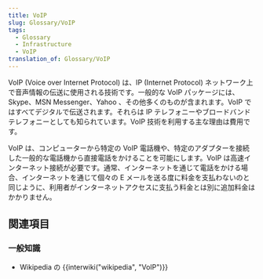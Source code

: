 ```yaml
---
title: VoIP
slug: Glossary/VoIP
tags:
  - Glossary
  - Infrastructure
  - VoIP
translation_of: Glossary/VoIP
---
```

VoIP (Voice over Internet Protocol) は、IP (Internet Protocol) ネットワーク上で音声情報の伝送に使用される技術です。一般的な VoIP パッケージには、Skype、MSN Messenger、Yahoo 、その他多くのものが含まれます。VoIP ではすべてデジタルで伝送されます。それらは IP テレフォニーやブロードバンドテレフォニーとしても知られています。VoIP 技術を利用する主な理由は費用です。

VoIP は、コンピューターから特定の VoIP 電話機や、特定のアダプターを接続した一般的な電話機から直接電話をかけることを可能にします。VoIP は高速インターネット接続が必要です。通常、インターネットを通じて電話をかける場合、インターネットを通じて個々の E メールを送る度に料金を支払わないのと同じように、利用者がインターネットアクセスに支払う料金とは別に追加料金はかかりません。

## 関連項目

### 一般知識

- Wikipedia の {{interwiki("wikipedia", "VoIP")}}
